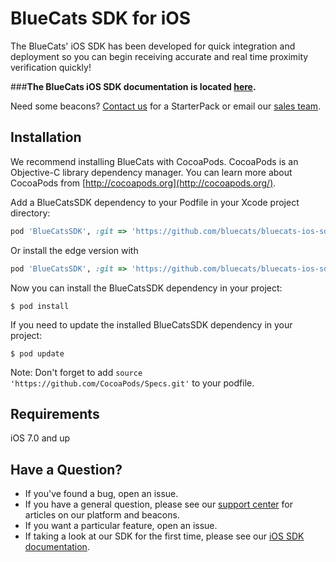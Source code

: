 BlueCats SDK for iOS
================

The BlueCats' iOS SDK has been developed for quick integration and deployment so you can begin receiving accurate and real time proximity verification quickly!

###**The BlueCats iOS SDK documentation is located [here](https://github.com/bluecats/bluecats-ios-sdk/wiki).**

Need some beacons? [Contact us](http://www.bluecats.com/starterpack) for a StarterPack or email our [sales team](mailto:sales@bluecats.com).

## Installation
 
We recommend installing BlueCats with CocoaPods. CocoaPods is an Objective-C library dependency manager. You can learn more about CocoaPods from [http://cocoapods.org](http://cocoapods.org/).

Add a BlueCatsSDK dependency to your Podfile in your Xcode project directory:

```ruby
pod 'BlueCatsSDK', :git => 'https://github.com/bluecats/bluecats-ios-sdk.git', :tag => '0.3.4'
```

Or install the edge version with
```ruby
pod 'BlueCatsSDK', :git => 'https://github.com/bluecats/bluecats-ios-sdk.git'
```

Now you can install the BlueCatsSDK dependency in your project:

```
$ pod install
```
If you need to update the installed BlueCatsSDK dependency in your project:

```
$ pod update
```

Note: Don't forget to add `source 'https://github.com/CocoaPods/Specs.git'` to your podfile.

## Requirements

iOS 7.0 and up

## Have a Question?

* If you've found a bug, open an issue.
* If you have a general question, please see our [support center](support.bluecats.com) for articles on our platform and beacons.
* If you want a particular feature, open an issue.
* If taking a look at our SDK for the first time, please see our [iOS SDK documentation](https://github.com/bluecats/bluecats-ios-sdk/wiki).
